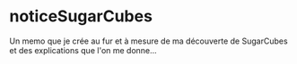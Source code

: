 # noticeSugarCubes

Un memo que je crée au fur et à mesure de ma découverte de SugarCubes et des explications que l'on me donne...
